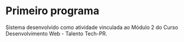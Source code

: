 # Primeiro programa

Sistema desenvolvido como atividade vinculada ao Módulo 2 do Curso Desenvolvimento Web - Talento Tech-PR.
